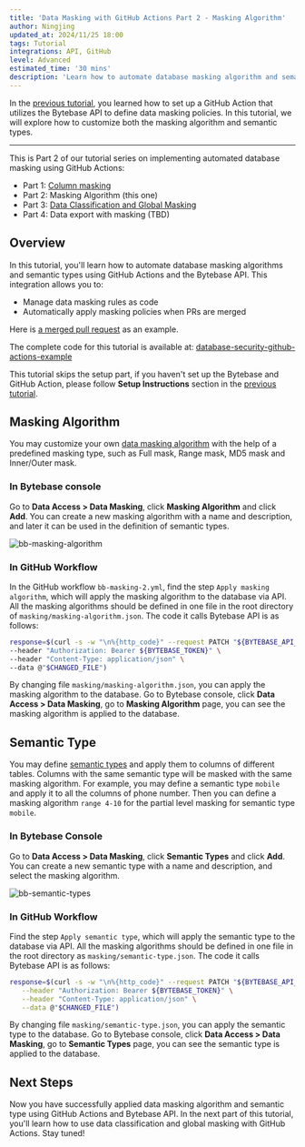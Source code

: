 ```yaml
---
title: 'Data Masking with GitHub Actions Part 2 - Masking Algorithm'
author: Ningjing
updated_at: 2024/11/25 18:00
tags: Tutorial
integrations: API, GitHub
level: Advanced
estimated_time: '30 mins'
description: 'Learn how to automate database masking algorithm and semantic types using GitHub Actions and Bytebase API'
---
```


<IncludeBlock url="/docs/share/tutorials/api-preface"></IncludeBlock>

In the [previous tutorial](/docs/tutorials/github-action-data-masking-part1), you learned how to set up a GitHub Action that utilizes the Bytebase API to define data masking policies. In this tutorial, we will explore how to customize both the masking algorithm and semantic types.

---

This is Part 2 of our tutorial series on implementing automated database masking using GitHub Actions:

- Part 1: [Column masking](/docs/tutorials/github-action-data-masking-part1)
- Part 2: Masking Algorithm (this one)
- Part 3: [Data Classification and Global Masking](/docs/tutorials/github-action-data-masking-part3)
- Part 4: Data export with masking (TBD)

## Overview

In this tutorial, you'll learn how to automate database masking algorithms and semantic types using GitHub Actions and the Bytebase API. This integration allows you to:

- Manage data masking rules as code
- Automatically apply masking policies when PRs are merged

Here is [a merged pull request](https://github.com/bytebase/database-security-github-actions-example/pull/18) as an example.

<HintBlock type="info">

The complete code for this tutorial is available at: [database-security-github-actions-example](https://github.com/bytebase/database-security-github-actions-example)

</HintBlock>

This tutorial skips the setup part, if you haven't set up the Bytebase and GitHub Action, please follow **Setup Instructions** section in the [previous tutorial](/docs/tutorials/github-action-data-masking-part1).

## Masking Algorithm

You may customize your own [data masking algorithm](/docs/security/data-masking/masking-algorithm/) with the help of a predefined masking type, such as Full mask, Range mask, MD5 mask and Inner/Outer mask.

### In Bytebase console

Go to **Data Access > Data Masking**, click **Masking Algorithm** and click **Add**. You can create a new masking algorithm with a name and description, and later it can be used in the definition of semantic types.

![bb-masking-algorithm](/content/docs/tutorials/github-action-data-masking-part2/bb-masking-algorithm.webp)

### In GitHub Workflow

In the GitHub workflow `bb-masking-2.yml`, find the step `Apply masking algorithm`, which will apply the masking algorithm to the database via API. All the masking algorithms should be defined in one file in the root directory of `masking/masking-algorithm.json`. The code it calls Bytebase API is as follows:

```bash
response=$(curl -s -w "\n%{http_code}" --request PATCH "${BYTEBASE_API_URL}/settings/bb.workspace.masking-algorithm?allow_missing=true" \
--header "Authorization: Bearer ${BYTEBASE_TOKEN}" \
--header "Content-Type: application/json" \
--data @"$CHANGED_FILE")
```

By changing file `masking/masking-algorithm.json`, you can apply the masking algorithm to the database. Go to Bytebase console, click **Data Access > Data Masking**, go to **Masking Algorithm** page, you can see the masking algorithm is applied to the database.

## Semantic Type

You may define [semantic types](/docs/security/data-masking/semantic-types/) and apply them to columns of different tables. Columns with the same semantic type will be masked with the same masking algorithm. For example, you may define a semantic type `mobile` and apply it to all the columns of phone number. Then you can define a masking algorithm `range 4-10` for the partial level masking for semantic type `mobile`.

### In Bytebase Console

Go to **Data Access > Data Masking**, click **Semantic Types** and click **Add**. You can create a new semantic type with a name and description, and select the masking algorithm.

![bb-semantic-types](/content/docs/tutorials/github-action-data-masking-part2/bb-semantic-types.webp)

### In GitHub Workflow

Find the step `Apply semantic type`, which will apply the semantic type to the database via API. All the masking algorithms should be defined in one file in the root directory as `masking/semantic-type.json`. The code it calls Bytebase API is as follows:

```bash
response=$(curl -s -w "\n%{http_code}" --request PATCH "${BYTEBASE_API_URL}/settings/bb.workspace.semantic-types?allow_missing=true" \
   --header "Authorization: Bearer ${BYTEBASE_TOKEN}" \
   --header "Content-Type: application/json" \
   --data @"$CHANGED_FILE")
```

By changing file `masking/semantic-type.json`, you can apply the semantic type to the database. Go to Bytebase console, click **Data Access > Data Masking**, go to **Semantic Types** page, you can see the semantic type is applied to the database.

## Next Steps

Now you have successfully applied data masking algorithm and semantic type using GitHub Actions and Bytebase API. In the next part of this tutorial, you'll learn how to use data classification and global masking with GitHub Actions. Stay tuned!
